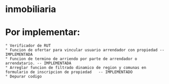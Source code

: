 # inmobiliaria

# Por implementar:
	° Verificador de RUT
	° Funcion de ofertar para vincular usuario arrendador con propiedad -- IMPLEMENTADA
	° Funcion de termino de arriendo por parte de arrendador o arrendatario. -- IMPLEMENTADA
	° Arreglar funcion de filtrado dinamico de region y comunas en formulario de inscripcion de propiedad	-- IMPLEMENTADO
	° Depurar codigo